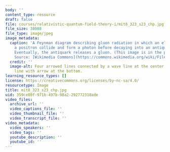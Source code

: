 ```yaml
---
body: ''
content_type: resource
draft: false
file: courses/relativistic-quantum-field-theory-i/mit8_323_s23_chp.jpg
file_size: 38008
file_type: image/jpeg
image_metadata:
  caption: 'A Feynman diagram describing gluon radiation in which an electron and
    a positron collide and form a photon before decaying into an antiquark/quark pair.
    Eventually, the antiquark releases a gluon. (This image is in the public domain.
    Source: [Wikimedia Commons](https://commons.wikimedia.org/wiki/File:Feynmann_Diagram_Gluon_Radiation.svg).)'
  credit: ''
  image-alt: Four arrowed lines connected by a wave line at the center and a horizontal
    line with arrow at the bottom.
learning_resource_types: []
license: https://creativecommons.org/licenses/by-nc-sa/4.0/
resourcetype: Image
title: mit8_323_s23_chp.jpg
uid: 359ce80f-971b-497b-98a2-292772318ade
video_files:
  archive_url: ''
  video_captions_file: ''
  video_thumbnail_file: ''
  video_transcript_file: ''
video_metadata:
  video_speakers: ''
  video_tags: ''
  youtube_description: ''
  youtube_id: ''
---
```

